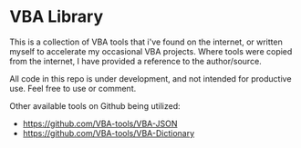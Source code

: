 # VBA Library

This is a collection of VBA tools that i've found on the internet, or written myself to accelerate my occasional VBA projects. Where tools were copied from the internet, I have provided a reference to the author/source.

All code in this repo is under development, and not intended for productive use. Feel free to use or comment.

Other available tools on Github being utilized:
- https://github.com/VBA-tools/VBA-JSON
- https://github.com/VBA-tools/VBA-Dictionary

